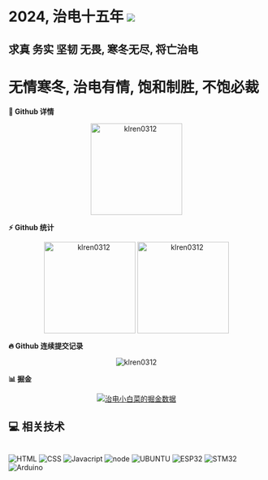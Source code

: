 # 2024, 治电十五年  <a href="https://profile-counter.glitch.me/klren0312/count.svg"><img src="https://profile-counter.glitch.me/klren0312/count.svg" /></a>

## 求真 务实 坚韧 无畏, 寒冬无尽, 将亡治电

# 无情寒冬, 治电有情, 饱和制胜, 不饱必裁

<summary><b>🔎 Github 详情</b></summary>
<p align="center"><img height="180em" src="https://github-profile-summary-cards.vercel.app/api/cards/profile-details?username=klren0312&theme=github_dark" alt="klren0312" align = "center"/></p>

  <summary><b>⚡ Github 统计</b></summary>
<p align="center"><img height="180em" src="https://github-readme-stats.vercel.app/api?username=klren0312&hide_border=true&count_private=true&show_icons=true&theme=radical" alt="klren0312" align = "center"/>
<img height="180em" src="https://github-readme-stats.vercel.app/api/top-langs?username=klren0312&show_icons=true&locale=en&layout=compact&hide_border=true&theme=radical" alt="klren0312" align = "center"/></p>

 <summary><b>🔥 Github 连续提交记录</b></summary>
<p align="center"><img src="https://github-readme-streak-stats.herokuapp.com/?user=klren0312&theme=black-ice&hide_border=true&stroke=0000&background=0D1117&ring=e05397&fire=e05397&currStreakLabel=e05397" alt="klren0312" /></p>

<summary><b>📊 掘金</b></summary>
<p align="center"><a href="#"><img src="https://4sdvg7tqbv.us.aircode.run/juejin?uid=3861140564876280&hide_border=true" alt="治电小白菜的掘金数据" align="center"/></a></p>


## :computer: 相关技术

<div style="display: inline_block"><br>
  <img alt="HTML" src="https://img.shields.io/badge/HTML5-E34F26?style=for-the-badge&logo=html5&logoColor=white">
  <img alt="CSS" src="https://img.shields.io/badge/CSS3-1572B6?style=for-the-badge&logo=css3&logoColor=white">
  <img alt="Javacript" src="https://img.shields.io/badge/JavaScript-323330?style=for-the-badge&logo=javascript&logoColor=F7DF1E">
  <img alt="node" src="https://img.shields.io/badge/Node.js-339933?style=for-the-badge&logo=nodedotjs&logoColor=white">
  <img alt="UBUNTU" src="https://img.shields.io/badge/Ubuntu-E94E0D?style=for-the-badge&logo=ubuntu&logoColor=white">
  <img alt="ESP32" src="https://img.shields.io/badge/ESP32-ffffff?style=for-the-badge&logo=espressif&logoColor=DE4C45">
  <img alt="STM32" src="https://img.shields.io/badge/STM32-FFD200?style=for-the-badge&logo=STMicroelectronics&logoColor=333333">
  <img alt="Arduino" src="https://img.shields.io/badge/Arduino-00979D?style=for-the-badge&logo=Arduino&logoColor=white">
</div>
